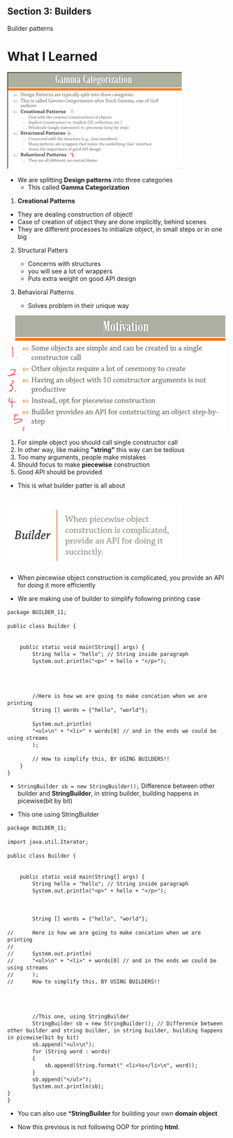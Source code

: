 ## Section 3: Builders

Builder patterns

# What I Learned



<img src="overview.png" alt="alt text" width="400"/>

- We are splitting **Design patterns** into three categories
    - This called **Gamma Categorization**
1. **Creational Patterns** 
- They are dealing construction of object!
- Case of creation of object they are done implicitly, behind scenes 
- They are different processes to initialize object, in small steps or in one big

2. Structural Patters
    - Concerns with structures
    - you will see a lot of wrappers
    - Puts extra weight on good API design

3. Behavioral Patterns
    - Solves problem in their unique way
    


<img src="motivation.png" alt="alt text" width="500"/>

1. For simple object you should call single constructor call
2. In other way, like making **"string"** this way can be tedious 
3. Too many arguments, people make mistakes
4. Should focus to make **piecewise** construction
5. Good API should be provided

- This is what builder patter is all about 

<br>

<img src="builder.png" alt="alt text" width="400"/>

- When piecewise object construction is complicated, you provide an API for doing it more efficiently 



- We are making use of builder to simplify following printing case

```
package BUILDER_11;

public class Builder {

	
	public static void main(String[] args) {
		String hello = "hello"; // String inside paragraph
		System.out.println("<p>" + hello + "</p>");
		
		
		
		
		//Here is how we are going to make concation when we are printing
		String [] words = {"hello", "world"};
		
		System.out.println(
		"<ul>\n" + "<li>" + words[0] // and in the ends we could be using streams
		);
		
		// How to simplify this, BY USING BUILDERS!!
	}
}

```


- `StringBuilder sb = new StringBuilder();` Difference between other builder and **StringBuilder**, in string builder, building happens in picewise(bit by bit)

- This one using StringBuilder

```
package BUILDER_11;

import java.util.Iterator;

public class Builder {

	
	public static void main(String[] args) {
		String hello = "hello"; // String inside paragraph
		System.out.println("<p>" + hello + "</p>");
		
		
		
		String [] words = {"hello", "world"};
		
//		Here is how we are going to make concation when we are printing
//		
//		System.out.println(
//		"<ul>\n" + "<li>" + words[0] // and in the ends we could be using streams
//		);
// 		How to simplify this, BY USING BUILDERS!!

		
		
		
		//This one, using StringBuilder 
		StringBuilder sb = new StringBuilder(); // Difference between other builder and string builder, in string builder, building happens in picewise(bit by bit) 
		sb.append("<ul>\n");
		for (String word : words)
		{
			sb.append(String.format(" <li>%s</li>\n", word));
		}
		sb.append("</ul>");
		System.out.println(sb);
}
}
```

- You can also use ***StringBuilder** for building your own **domain object**

- Now this previous is not following OOP for printing **html**. 

